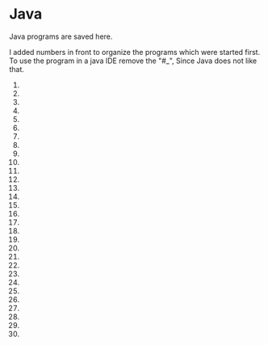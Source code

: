 # Java
Java programs are saved here. 

I added numbers in front to organize the programs which were started first. 
To use the program in a java IDE remove the "#_", Since Java does not like that. 

1.
2.
3.
4.
5.
6.
7.
8.
9.
10.
11.
12.
13.
14.
15.
16.
17.
18.
19.
20.
21.
22.
23.
24.
25.
26.
27.
28.
29.
30.
